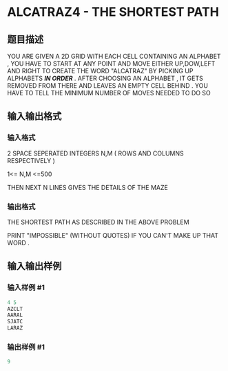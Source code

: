 # ALCATRAZ4 - THE SHORTEST PATH 

## 题目描述

YOU ARE GIVEN A 2D GRID WITH EACH CELL CONTAINING AN ALPHABET , YOU HAVE TO START AT ANY POINT AND MOVE EITHER UP,DOW,LEFT AND RIGHT TO CREATE THE WORD "ALCATRAZ" BY PICKING UP ALPHABETS _**IN ORDER**_ . AFTER CHOOSING AN ALPHABET , IT GETS REMOVED FROM THERE AND LEAVES AN EMPTY CELL BEHIND . YOU HAVE TO TELL THE MINIMUM NUMBER OF MOVES NEEDED TO DO SO

## 输入输出格式

### 输入格式

2 SPACE SEPERATED INTEGERS N,M ( ROWS AND COLUMNS RESPECTIVELY )

1<= N,M <=500

THEN NEXT N LINES GIVES THE DETAILS OF THE MAZE

### 输出格式

THE SHORTEST PATH AS DESCRIBED IN THE ABOVE PROBLEM

PRINT "IMPOSSIBLE" (WITHOUT QUOTES) IF YOU CAN'T MAKE UP THAT WORD .

## 输入输出样例

### 输入样例 #1

```cpp
4 5
AZCLT
AARAL
SJATC
LARAZ
```


### 输出样例 #1

```cpp
9
```


